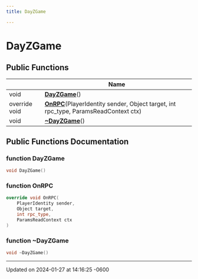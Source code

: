 ```yaml
---
title: DayZGame

---
```


# DayZGame





## Public Functions

|                | Name           |
| -------------- | -------------- |
| void | **[DayZGame](class_day_z_game.md#function-dayzgame)**() |
| override void | **[OnRPC](class_day_z_game.md#function-onrpc)**(PlayerIdentity sender, Object target, int rpc_type, ParamsReadContext ctx) |
| void | **[~DayZGame](class_day_z_game.md#function-~dayzgame)**() |

## Public Functions Documentation

### function DayZGame

```cpp
void DayZGame()
```


### function OnRPC

```cpp
override void OnRPC(
    PlayerIdentity sender,
    Object target,
    int rpc_type,
    ParamsReadContext ctx
)
```


### function ~DayZGame

```cpp
void ~DayZGame()
```


-------------------------------

Updated on 2024-01-27 at 14:16:25 -0600